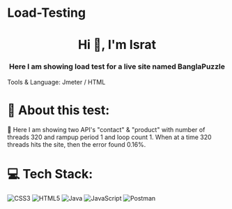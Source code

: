 # Load-Testing
<h1 align="center">Hi 👋, I'm Israt</h1>
<h3 align="center">Here I am showing load test for a live site named BanglaPuzzle</h3>

Tools & Language: Jmeter /  HTML

# 💫 About this test:
🔭 Here I am showing two API's "contact" & "product" with number of threads 320 and rampup period 1 and loop count 1. When at a time 320 threads hits the site, then the error found 0.16%. 

# 💻 Tech Stack:
![CSS3](https://img.shields.io/badge/css3-%231572B6.svg?style=for-the-badge&logo=css3&logoColor=white) ![HTML5](https://img.shields.io/badge/html5-%23E34F26.svg?style=for-the-badge&logo=html5&logoColor=white) ![Java](https://img.shields.io/badge/java-%23ED8B00.svg?style=for-the-badge&logo=java&logoColor=white) ![JavaScript](https://img.shields.io/badge/javascript-%23323330.svg?style=for-the-badge&logo=javascript&logoColor=%23F7DF1E) ![Postman](https://img.shields.io/badge/Postman-FF6C37?style=for-the-badge&logo=postman&logoColor=white)


